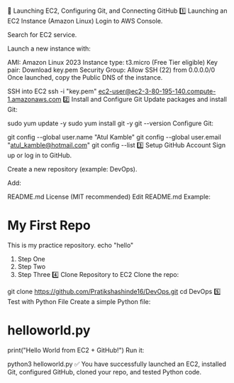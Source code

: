 🚀 Launching EC2, Configuring Git, and Connecting GitHub
1️⃣ Launching an EC2 Instance (Amazon Linux)
Login to AWS Console.

Search for EC2 service.

Launch a new instance with:

AMI: Amazon Linux 2023
Instance type: t3.micro (Free Tier eligible)
Key pair: Download key.pem
Security Group: Allow SSH (22) from 0.0.0.0/0
Once launched, copy the Public DNS of the instance.

SSH into EC2
ssh -i "key.pem" ec2-user@ec2-3-80-195-140.compute-1.amazonaws.com
2️⃣ Install and Configure Git
Update packages and install Git:

sudo yum update -y
sudo yum install git -y
git --version
Configure Git:

git config --global user.name "Atul Kamble"
git config --global user.email "atul_kamble@hotmail.com"
git config --list
3️⃣ Setup GitHub Account
Sign up or log in to GitHub.

Create a new repository (example: DevOps).

Add:

README.md
License (MIT recommended)
Edit README.md
Example:

# My First Repo

This is my practice repository.
echo "hello"


1. Step One
2. Step Two
3. Step Three
4️⃣ Clone Repository to EC2
Clone the repo:

git clone https://github.com/Pratikshashinde16/DevOps.git
cd DevOps
5️⃣ Test with Python File
Create a simple Python file:

# helloworld.py
print("Hello World from EC2 + GitHub!")
Run it:

python3 helloworld.py
✅ You have successfully launched an EC2, installed Git, configured GitHub, cloned your repo, and tested Python code.
